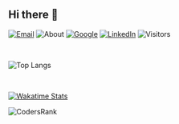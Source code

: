 ## Hi there 👋

[![Email](https://img.shields.io/badge/97burakfidan97-EA4335?labelColor=white&logo=gmail)](mailto:97burakfidan97@gmail.com) ![About](https://img.shields.io/badge/-Istanbul-757575?logo=google-maps&logoColor=red&labelColor=white) [![Google](https://img.shields.io/badge/MrNtlu-grightgreen?logo=Android&logoColor=brightgreen&labelColor=white)](https://play.google.com/store/apps/dev?id=8269784969410642250) [![LinkedIn](https://img.shields.io/badge/MrNtlu-blue?logo=Linkedin&logoColor=blue&labelColor=white)](https://www.linkedin.com/in/burak-fidan/) ![Visitors](https://visitor-badge.glitch.me/badge?page_id=MrNtlu) 

<br/>

![Top Langs](https://github-readme-stats.vercel.app/api/top-langs/?username=MrNtlu&show_icons=true&layout=compact&theme=vue&hide_border=true&count_private=true&hide=html,css,javascript&exclude_repo=Project-NinjaUnity,MadPlanetsUnity2D&langs_count=6)

<br/>

[![Wakatime Stats](https://github-readme-stats.vercel.app/api/wakatime?username=MrNtlu&theme=vue&langs_count=6)](https://github.com/MrNtlu)



![CodersRank](https://cr-ss-service.azurewebsites.net/api/ScreenShot?widget=summary&username=mrntlu)
